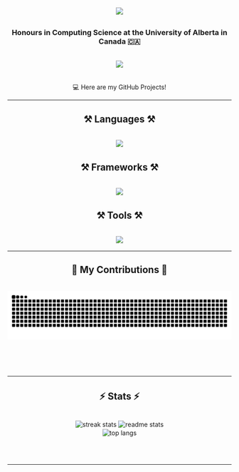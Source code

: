 <h1 align="center">
    <img src="https://readme-typing-svg.herokuapp.com/?font=Righteous&size=35&center=true&vCenter=true&width=500&height=70&duration=4000&lines=Hello!+👋;+I'm+Yaatheshini+Ashok!;" />
</h1>

<h3 align="center">Honours in Computing Science at the University of Alberta in Canada 🇨🇦 </h3>

<br/>
 
<div align="center"> 
  <a href="https://www.linkedin.com/in/yaatheshini/" target="_blank">
    <img src="https://img.shields.io/badge/LinkedIn-0077B5?style=for-the-badge&logo=linkedin&logoColor=white" target="_blank" />
  </a>
</div>

<br/>

<div align="center">
 
 💻 Here are my GitHub Projects!

 </div>
 
 <hr/>
 
<h2 align="center">⚒️ Languages ⚒️</h2>
<br/>
<div align="center">
    <img src="https://skillicons.dev/icons?i=py,javascript,html,css,java,c,swift,r" />
</div>

<h2 align="center">⚒️ Frameworks ⚒️</h2>
<br/>
<div align="center">
    <img src="https://skillicons.dev/icons?i=firebase,tensorflow,pytorch,mongodb,mysql,sqlite" />
</div>

<h2 align="center">⚒️ Tools ⚒️</h2>
<br/>
<div align="center">
    <img src="https://skillicons.dev/icons?i=github,vscode,androidstudio,linux,figma,pycharm,latex,matlab,vim" />
</div>

<hr/>

<div align="center">
  <h2>🐍 My Contributions 🐍</h2>
  <br>
  <img alt="snake eating my contributions" src="https://raw.githubusercontent.com/yaatheshini/yaatheshini/output/github-contribution-grid-snake.svg" />
  
  <br/><br/><br/>
</div>

<hr/>

<h2 align="center">⚡ Stats ⚡</h2>
<br>
<div align=center>
  <img width=390 src="https://github-readme-streak-stats.herokuapp.com/?user=yaatheshini&theme=react&border_radius=10" alt="streak stats"/>
  <img width=390 src="https://github-readme-stats.vercel.app/api?username=yaatheshini&count_private=true&show_icons=true&theme=react&rank_icon=github&border_radius=10" alt="readme stats" />
  <br/>
  <img width=325 align="center" src="https://github-readme-stats.vercel.app/api/top-langs/?username=yaatheshini&hide=HTML&langs_count=8&layout=compact&theme=react&border_radius=10&size_weight=0.5&count_weight=0.5&exclude_repo=github-readme-stats" alt="top langs" />
</div>

<br/><br/>

<hr/>

<br/>
